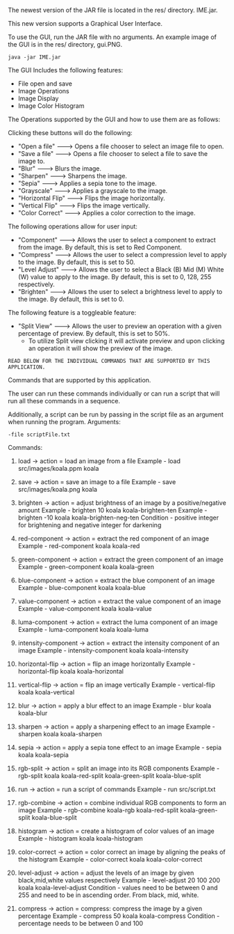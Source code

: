 The newest version of the JAR file is located in the res/ directory. IME.jar.

This new version supports a Graphical User Interface.

To use the GUI, run the JAR file with no arguments. An example image of the GUI is in the res/ directory, gui.PNG.

```aidl
java -jar IME.jar
```
The GUI Includes the following features:
- File open and save
- Image Operations
- Image Display
- Image Color Histogram

The Operations supported by the GUI and how to use them are as follows:

Clicking these buttons will do the following:
- "Open a file" ---> Opens a file chooser to select an image file to open.
- "Save a file" ---> Opens a file chooser to select a file to save the image to.
- "Blur" ---> Blurs the image.
- "Sharpen" ---> Sharpens the image.
- "Sepia" ---> Applies a sepia tone to the image.
- "Grayscale" ---> Applies a grayscale to the image.
- "Horizontal Flip" ---> Flips the image horizontally.
- "Vertical Flip" ---> Flips the image vertically.
- "Color Correct" ---> Applies a color correction to the image.

The following operations allow for user input:
- "Component" ---> Allows the user to select a component to extract from the image. By default, this is set to Red Component.
- "Compress" ---> Allows the user to select a compression level to apply to the image. By default, this is set to 50.
- "Level Adjust" ---> Allows the user to select a Black (B) Mid (M) White (W) value to apply to the image. By default, this is set to 0, 128, 255 respectively.
- "Brighten" ---> Allows the user to select a brightness level to apply to the image. By default, this is set to 0.

The following feature is a toggleable feature:
- "Split View" ---> Allows the user to preview an operation with a given percentage of preview. By default, this is set to 50%.
  - To utilize Split view clicking it will activate preview and upon clicking an operation it will show the preview of the image.

```aidl
READ BELOW FOR THE INDIVIDUAL COMMANDS THAT ARE SUPPORTED BY THIS APPLICATION.
```

Commands that are supported by this application.

The user can run these commands individually or can run a script that will run all these commands in a sequence.

Additionally, a script can be run by passing in the script file as an argument when running the program. Arguments:
```aidl
-file scriptFile.txt
```

Commands:
1. load <fileName> <name> -> action = load an image from a file
   Example - load src/images/koala.ppm koala

2. save <destFileName> <name> -> action = save an image to a file
   Example - save src/images/koala.png koala

3. brighten <amount> <sourceName> <destName> -> action = adjust brightness of an image by a positive/negative amount
   Example - brighten 10 koala koala-brighten-ten
   Example - brighten -10 koala koala-brighten-neg-ten
   Condition - positive integer for brightening and negative integer for darkening

4. red-component <sourceName> <destName> -> action = extract the red component of an image
   Example - red-component koala koala-red

5. green-component <sourceName> <destName> -> action = extract the green component of an image
   Example - green-component koala koala-green

6. blue-component <sourceName> <destName> -> action = extract the blue component of an image
   Example - blue-component koala koala-blue

7. value-component <sourceName> <destName> -> action = extract the value component of an image
   Example - value-component koala koala-value

8. luma-component <sourceName> <destName> -> action = extract the luma component of an image
   Example - luma-component koala koala-luma

9. intensity-component <sourceName> <destName> -> action = extract the intensity component of an image
   Example - intensity-component koala koala-intensity

10. horizontal-flip <sourceName> <destName> -> action = flip an image horizontally
    Example - horizontal-flip koala koala-horizontal

11. vertical-flip <sourceName> <destName> -> action = flip an image vertically
    Example - vertical-flip koala koala-vertical

12. blur <sourceName> <destName> -> action = apply a blur effect to an image
    Example - blur koala koala-blur

13. sharpen <sourceName> <destName> -> action = apply a sharpening effect to an image
    Example - sharpen koala koala-sharpen

14. sepia <sourceName> <destName> -> action = apply a sepia tone effect to an image
    Example - sepia koala koala-sepia

15. rgb-split <sourceName> <redDestName> <greenDestName> <blueDestName> -> action = split an image into its RGB components
    Example - rgb-split koala koala-red-split koala-green-split koala-blue-split

16. run <scriptFileName> -> action = run a script of commands
    Example - run src/script.txt

17. rgb-combine <destImageName> <redImageName> <greenImageName> <blueImageName> -> action = combine individual RGB components to form an image
    Example - rgb-combine koala-rgb koala-red-split koala-green-split koala-blue-split
 
18. histogram <sourceName> <destName> -> action = create a histogram of color values of an image
    Example - histogram koala koala-histogram

19. color-correct <sourceName> <destName> -> action = color correct an image by aligning the peaks of the histogram
    Example - color-correct koala koala-color-correct

20. level-adjust <value> <value> <value> <name> <destImageName> -> action = adjust the levels of an image by given black,mid,white values respectively
    Example - level-adjust 20 100 200 koala koala-level-adjust
    Condition - values need to be between 0 and 255 and need to be in ascending order. From black, mid, white.

21. compress <percentage> <sourceName> <destName> -> action = compress: compress the image by a given percentage
    Example - compress 50 koala koala-compress
    Condition - percentage needs to be between 0 and 100
